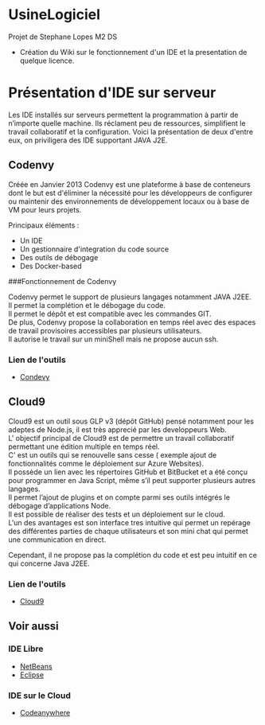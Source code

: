 # UsineLogiciel
Projet de Stephane Lopes M2 DS
- Création du Wiki sur le fonctionnement d'un IDE et la presentation de quelque licence.






# Présentation d'IDE sur serveur
Les IDE installés sur serveurs permettent la programmation à partir de n’importe quelle machine. Ils réclament peu de ressources, simplifient le travail collaboratif et la configuration.
Voici la présentation de deux d'entre eux, on priviligera des IDE supportant JAVA J2E.

## Codenvy

Créée en Janvier 2013 Codenvy est une plateforme à base de conteneurs dont le but est d'éliminer la nécessité pour les développeurs de configurer ou maintenir des environnements de développement locaux ou à base de VM pour leurs projets.    

Principaux éléments : 

- Un IDE
- Un gestionnaire d'integration du code source
- Des outils de débogage
- Des Docker-based 

###Fonctionnement de Codenvy

Codenvy permet le support de plusieurs langages notamment JAVA J2EE.     
Il permet la complétion et le débogage du code.    
Il permet le dépôt et est compatible avec les commandes GIT.    
De plus, Codenvy propose la collaboration en temps réel avec des espaces de travail provisoires accessibles par plusieurs utilisateurs.    
Il autorise le travail sur un miniShell mais ne propose aucun ssh.    


### Lien de l'outils
* [Condevy](https://codenvy.com/)

## Cloud9

Cloud9 est un outil sous GLP v3 (dépôt GitHub) pensé notamment pour les adeptes de Node.js, il est très apprecié par les developpeurs Web.   
L'  objectif principal de Cloud9 est de permettre un travail collaboratif permettant une édition multiple en temps réel.    
C'  est un outils qui se renouvelle sans cesse ( exemple ajout de fonctionnalités comme le déploiement sur Azure Websites).  
Il possède un lien avec les répertoires GitHub et BitBucket et a été conçu pour programmer en Java Script, même s’il peut supporter plusieurs autres langages.    
Il permet l’ajout de plugins et on compte parmi ses outils intégrés le débogage d’applications Node.   
Il est possible de réaliser des tests et un déploiement sur le cloud.    
L'un des avantages est son interface tres intuitive qui permet un repérage des différentes parties de chaque utilisateurs et son mini chat qui permet une communication en direct. 

Cependant, il ne propose pas la complétion du code et est peu intuitif en ce qui concerne Java J2EE.   

### Lien de l'outils
* [Cloud9](https://c9.io/)

## Voir aussi


### IDE Libre
* [NetBeans](https://netbeans.org/)
* [Eclipse](https://eclipse.org/home/index.php)

### IDE sur le Cloud
* [Codeanywhere](https://codeanywhere.com/)








